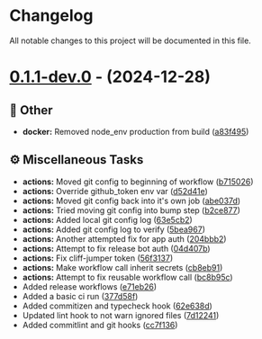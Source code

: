 # Changelog

All notable changes to this project will be documented in this file.

# [0.1.1-dev.0](https://github.com/Happy-Times-Gaming/archon/tree/v0.1.1-dev.0) - (2024-12-28)

## <!-- 10 -->💼 Other

- **docker:** Removed node_env production from build ([a83f495](https://github.com/Happy-Times-Gaming/archon/commit/a83f49515363b0b90cece2709bb43e985bd4ab13))

## <!-- 7 -->⚙️ Miscellaneous Tasks

- **actions:** Moved git config to beginning of workflow ([b715026](https://github.com/Happy-Times-Gaming/archon/commit/b715026cece67bcd8947f061d78571b12d14c577))
- **actions:** Override github_token env var ([d52d41e](https://github.com/Happy-Times-Gaming/archon/commit/d52d41e27f00a0690575c555df7bab5274c56bc2))
- **actions:** Moved git config back into it's own job ([abe037d](https://github.com/Happy-Times-Gaming/archon/commit/abe037df48f7c4e910dd21498cad5fef0a704060))
- **actions:** Tried moving git config into bump step ([b2ce877](https://github.com/Happy-Times-Gaming/archon/commit/b2ce87770aa512642a4204ac57673e1804da7c49))
- **actions:** Added local git config log ([63e5cb2](https://github.com/Happy-Times-Gaming/archon/commit/63e5cb288345c4408afbee525af6a83958bf86da))
- **actions:** Added git config log to verify ([5bea967](https://github.com/Happy-Times-Gaming/archon/commit/5bea96798c67bb44f5d437f8d53e2005c6707ccb))
- **actions:** Another attempted fix for app auth ([204bbb2](https://github.com/Happy-Times-Gaming/archon/commit/204bbb2075b453f649c570f391828d4f0c098ecb))
- **actions:** Attempt to fix release bot auth ([04d407b](https://github.com/Happy-Times-Gaming/archon/commit/04d407b28e1c1aa7690dca6eee5ca0c54081b6b5))
- **actions:** Fix cliff-jumper token ([56f3137](https://github.com/Happy-Times-Gaming/archon/commit/56f313756ec78213e80cd10e0fafbad10447fddb))
- **actions:** Make workflow call inherit secrets ([cb8eb91](https://github.com/Happy-Times-Gaming/archon/commit/cb8eb919fd4d30e3d5ae05cfc1c38e7ffb60295d))
- **actions:** Attempt to fix reusable workflow call ([bc8b95c](https://github.com/Happy-Times-Gaming/archon/commit/bc8b95c777adfe2dc1e2d8d3a7707189d4c4d5b4))
- Added release workflows ([e71eb26](https://github.com/Happy-Times-Gaming/archon/commit/e71eb26d36a96ab621915146ebbc1afaaf719659))
- Added a basic ci run ([377d58f](https://github.com/Happy-Times-Gaming/archon/commit/377d58f06802acf54519d05f84692847bc799e4f))
- Added commitizen and typecheck hook ([62e638d](https://github.com/Happy-Times-Gaming/archon/commit/62e638d3be0721b72e61e09249e983dc63089e74))
- Updated lint hook to not warn ignored files ([7d12241](https://github.com/Happy-Times-Gaming/archon/commit/7d12241c218ee1f66f4b6d1cc2b6954e46674d50))
- Added commitlint and git hooks ([cc7f136](https://github.com/Happy-Times-Gaming/archon/commit/cc7f136f7bef82ac766566f49e45f71cae985ca8))

